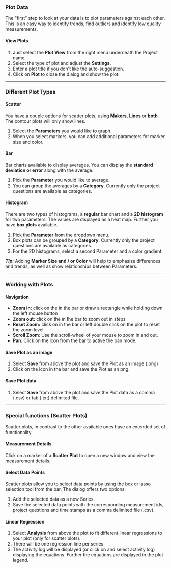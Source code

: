 
### Plot Data
The "first" step to look at your data is to plot parameters against each other. This is an easy way to identify trends, find outliers and identify low quality measurements.

#### View Plots
1. Just select the **<i class="fa fa-area-chart"></i> Plot View** from the right menu underneath the Project name.
2. Select the type of plot and adjust the **Settings**.
3. Enter a plot title if you don't like the auto-suggestion.
4. Click on **Plot** to close the dialog and show the plot.

***

### Different Plot Types

#### Scatter
You have a couple options for scatter plots, using **Makers**, **Lines** or **both**. The contour plots will only show lines.
1. Select the **Parameters** you would like to graph.
2. When you select markers, you can add additional parameters for marker size and color.

#### Bar
Bar charts available to display averages. You can display the **standard deviation or error** along with the average.
1. Pick the **Parameter** you would like to average.
2. You can group the averages by a **Category**. Currently only the project questions are available as categories.

#### Histogram
There are two types of histograms, a **regular** bar chart and a **2D histogram** for two parameters. The values are displayed as a heat map. Further you have **box plots** available.
1. Pick the **Parameter** from the dropdown menu.
2. Box plots can be grouped by a **Category**. Currently only the project questions are available as categories.
3. For the 2D histograms, select a second Parameter and a color gradient.

***Tip:*** Adding **Marker Size and / or Color** will help to emphasize differences and trends, as well as show relationships between Parameters.

***

### Working with Plots

#### Navigation
- **Zoom in:** click on the <i class="fa fa-plus-square"></i> in the bar or draw a rectangle while holding down the left mouse button
- **Zoom out:** click on the <i class="fa fa-minus-square"></i> in the bar to zoom out in steps
- **Reset Zoom:** click on <i class="fa fa-arrows-alt"></i> in the bar or left double click on the plot to reset the zoom level
- **Scroll Zoom**: Use the scroll-wheel of your mouse to zoom in and out.
- **Pan**: Click on the <i class="fa fa-arrows"></i> icon from the bar to active the pan mode.

#### Save Plot as an image
1. Select **Save** from above the plot and save the Plot as an image (.png)
2. Click on the <i class="fa fa-camera"></i> icon in the bar and save the Plot as an png.

#### Save Plot data
1. Select **Save** from above the plot and save the Plot data as a comma (.csv) or tab (.txt) delimited file.

***

### Special functions (Scatter Plots)
Scatter plots, in contrast to the other available ones have an extended set of functionality.

#### Measurement Details
Click on a marker of a **Scatter Plot** to open a new window and view the measurement details.

#### Select Data Points
Scatter plots allow you to select data points by using the box or lasso selection tool from the bar. The dialog offers two options:
1. Add the selected data as a new Series.
2. Save the selected data points with the corresponding measurement ids, project questions and time stamps as a comma delimited file (.csv).

#### Linear Regression
1. Select **Analysis** from above the plot to fit different linear regressions to your plot (only for scatter plots).
2. There will be one regression line per series.
3. The activity log will be displayed (or click on <i class="fa fa-bars"></i> and select activity log) displaying the equations. Further the equations are displayed in the plot legend.